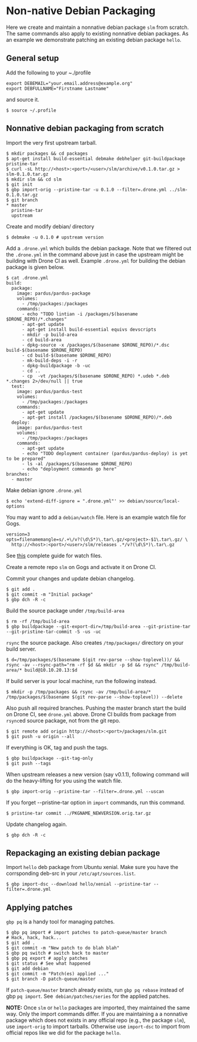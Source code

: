 # Non-native Debian Packaging

Here we create and maintain a nonnative debian package `slm` from scratch. The
same commands also apply to existing nonnative debian packages. As an example we
demonstrate patching an existing debian package `hello`.

## General setup

Add the following to your ~./profile

```
export DEBEMAIL="your.email.address@example.org"
export DEBFULLNAME="Firstname Lastname"
```
and source it.

```
$ source ~/.profile
```

## Nonnative debian packaging from scratch

Import the very first upstream tarball.

```
$ mkdir packages && cd packages
$ apt-get install build-essential debmake debhelper git-buildpackage pristine-tar
$ curl -sL http://<host>:<port>/<user>/slm/archive/v0.1.0.tar.gz > slm-0.1.0.tar.gz
$ mkdir slm && cd slm
$ git init
$ gbp import-orig --pristine-tar -u 0.1.0 --filter=.drone.yml ../slm-0.1.0.tar.gz
$ git branch
* master
  pristine-tar
  upstream
```

Create and modify debian/ directory

```
$ debmake -u 0.1.0 # upstream version
```

Add a `.drone.yml` which builds the debian package. Note that we filtered out the
`.drone.yml` in the command above just in case the upstream might be building with
Drone CI as well. Example `.drone.yml` for building the debian package is given
below.

```
$ cat .drone.yml 
build:
  package:
    image: pardus/pardus-package
    volumes:
      - /tmp/packages:/packages
    commands:
      - echo "TODO lintian -i /packages/$(basename $DRONE_REPO)/*.changes"
      - apt-get update
      - apt-get install build-essential equivs devscripts
      - mkdir -p build-area
      - cd build-area
      - dpkg-source -x /packages/$(basename $DRONE_REPO)/*.dsc build-$(basename $DRONE_REPO)
      - cd build-$(basename $DRONE_REPO)
      - mk-build-deps -i -r
      - dpkg-buildpackage -b -uc
      - cd ..
      - cp  -vt /packages/$(basename $DRONE_REPO) *.udeb *.deb *.changes 2>/dev/null || true
  test:
    image: pardus/pardus-test
    volumes:
      - /tmp/packages:/packages
    commands:
      - apt-get update
      - apt-get install /packages/$(basename $DRONE_REPO)/*.deb
  deploy:
    image: pardus/pardus-test
    volumes:
      - /tmp/packages:/packages
    commands:
      - apt-get update
      - echo "TODO deployment container (pardus/pardus-deploy) is yet to be prepared"
      - ls -al /packages/$(basename $DRONE_REPO)
      - echo "deployment commands go here"
branches:
  - master
```

Make debian ignore `.drone.yml`

```
$ echo 'extend-diff-ignore = ".drone.yml"' >> debian/source/local-options
```

You may want to add a `debian/watch` file. Here is an example watch file for Gogs.
```
version=3
opts=filenamemangle=s/.+\/v?(\d\S*)\.tar\.gz/<project>-$1\.tar\.gz/ \
  http://<host>:<port>/<user>/slm/releases .*/v?(\d\S*)\.tar\.gz
```

See [this][1] complete guide for watch files.

Create a remote repo `slm` on Gogs and activate it on Drone CI.

Commit your changes and update debian changelog.

```
$ git add .
$ git commit -m "Initial package"
$ gbp dch -R -c
```
Build the source package under `/tmp/build-area`

```
$ rm -rf /tmp/build-area
$ gbp buildpackage --git-export-dir=/tmp/build-area --git-pristine-tar --git-pristine-tar-commit -S -us -uc
```

`rsync` the source package. Also creates `/tmp/packages/` directory on your build server.

```
$ d=/tmp/packages/$(basename $(git rev-parse --show-toplevel))/ && rsync -av --rsync-path="rm -rf $d && mkdir -p $d && rsync" /tmp/build-area/* build@10.10.20.13:$d
```

If build server is your local machine, run the following instead.

```
$ mkdir -p /tmp/packages && rsync -av /tmp/build-area/* /tmp/packages/$(basename $(git rev-parse --show-toplevel)) --delete
```

Also push all required branches. Pushing the master branch start the build on Drone CI, see `drone.yml` above.
Drone CI builds from package from `rsync`ed source package, not from the git repo.

```
$ git remote add origin http://<host>:<port>/packages/slm.git
$ git push -u origin --all
```

If everything is OK, tag and push the tags.

```
$ gbp buildpackage --git-tag-only
$ git push --tags
```

When upstream releases a new version (say v0.1.1), following command will do the
heavy-lifting for you using the watch file.

```
$ gbp import-orig --pristine-tar --filter=.drone.yml --uscan
```


If you forget --pristine-tar option in `import` commands, run this command.

```
$ pristine-tar commit ../PKGNAME_NEWVERSION.orig.tar.gz
```

Update changelog again.

```
$ gbp dch -R -c
```

## Repackaging an existing debian package

Import `hello` deb package from Ubuntu xenial. Make sure you have the
corrsponding deb-src in your `/etc/apt/sources.list`.

```
$ gbp import-dsc --download hello/xenial --pristine-tar --filter=.drone.yml
```

## Applying patches

`gbp pq` is a handy tool for managing patches.

```
$ gbp pq import # import patches to patch-queue/master branch
# Hack, hack, hack...
$ git add .
$ git commit -m "New patch to do blah blah"
$ gbp pq switch # switch back to master
$ gbp pq export # apply patches
$ git status # See what happened
$ git add debian
$ git commit -m "Patch(es) applied ..."
$ git branch -D patch-queue/master
```

If `patch-queue/master` branch already exists, run `gbp pq rebase` instead of
gbp `pq import`. See` debian/patches/series` for the applied patches.


**NOTE:** Once `slm` or `hello` packages are imported, they maintained
the same way. Only the import commands differ. If you are maintaining a a nonnative
package which does not exists in any official repo (e.g., the package `slm`),
use `import-orig` to import tarballs. Otherwise use `import-dsc` to import from
official repos like we did for the package `hello`.



[1]: https://wiki.debian.org/debian/watch
